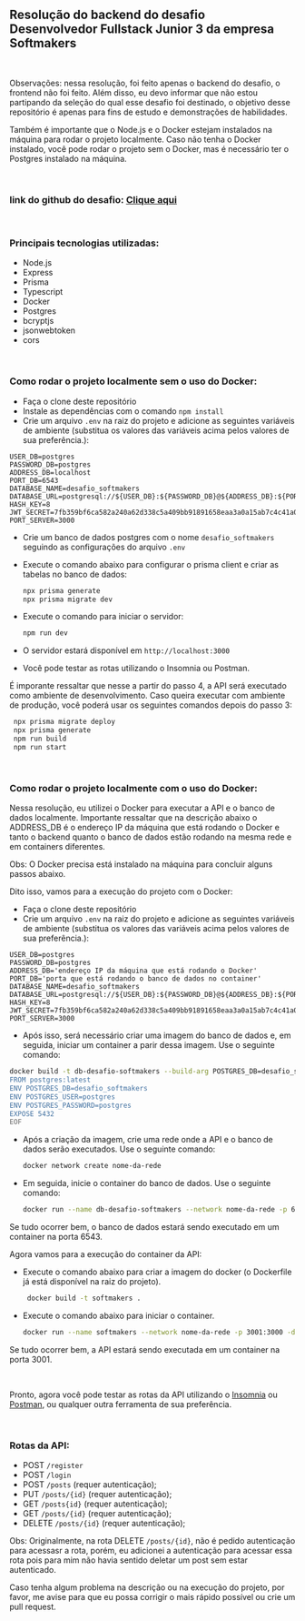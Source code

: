 ## Resolução do backend do desafio Desenvolvedor Fullstack Junior 3 da empresa Softmakers

<br>

Observações: nessa resolução, foi feito apenas o backend do desafio, o frontend não foi feito. Além disso, eu devo informar que não estou partipando da seleção do qual esse desafio foi destinado, o objetivo desse repositório é apenas para fins de estudo e demonstrações de habilidades.

Também é importante que o Node.js e o Docker estejam instalados na máquina para rodar o projeto localmente. Caso não tenha o Docker instalado, você pode rodar o projeto sem o Docker, mas é necessário ter o Postgres instalado na máquina.

<br>

### link do github do desafio: [Clique aqui](https://github.com/BrSoftMakers/desafio-desenvolvedor-junior-3)

<br>

### Principais tecnologias utilizadas:
- Node.js
- Express
- Prisma
- Typescript
- Docker
- Postgres
- bcryptjs
- jsonwebtoken
- cors

<br>

### Como rodar o projeto localmente sem o uso do Docker:

- Faça o clone deste repositório
- Instale as dependências com o comando  `npm install`
- Crie um arquivo `.env` na raiz do projeto e adicione as seguintes variáveis de ambiente (substitua os valores das variáveis acima pelos valores de sua preferência.):
```env
USER_DB=postgres
PASSWORD_DB=postgres
ADDRESS_DB=localhost
PORT_DB=6543
DATABASE_NAME=desafio_softmakers
DATABASE_URL=postgresql://${USER_DB}:${PASSWORD_DB}@${ADDRESS_DB}:${PORT_DB}/${DATABASE_NAME}
HASH_KEY=8
JWT_SECRET=7fb359bf6ca582a240a62d338c5a409bb91891658eaa3a0a15ab7c4c41a0cd5c
PORT_SERVER=3000
```
- Crie um banco de dados postgres com o nome `desafio_softmakers` seguindo as configurações do arquivo `.env`

- Execute o comando abaixo para configurar o prisma client e criar as tabelas no banco de dados:
    ```bash
    npx prisma generate
    npx prisma migrate dev
    ```

- Execute o comando para iniciar o servidor:
    ```bash
    npm run dev
    ```

- O servidor estará disponível em `http://localhost:3000`


- Você pode testar as rotas utilizando o Insomnia ou Postman.

É imporante ressaltar que nesse a partir do passo 4, a API será executado como ambiente de desenvolvimento. Caso queira executar com ambiente de produção, você poderá usar os seguintes comandos depois do passo 3:

```bash	
 npx prisma migrate deploy
 npx prisma generate
 npm run build
 npm run start
```

<br>

### Como rodar o projeto localmente com o uso do Docker:

Nessa resolução, eu utilizei o Docker para executar a API e o banco de dados localmente. Importante ressaltar que na descrição abaixo o ADDRESS_DB é o endereço IP da máquina que está rodando o Docker e tanto o backend quanto o banco de dados estão rodando na mesma rede e em containers diferentes.

Obs: O Docker precisa está instalado na máquina para concluir alguns passos abaixo.

Dito isso, vamos para a execução do projeto com o Docker:

- Faça o clone deste repositório
- Crie um arquivo `.env` na raiz do projeto e adicione as seguintes variáveis de ambiente (substitua os valores das variáveis acima pelos valores de sua preferência.):
```env
USER_DB=postgres
PASSWORD_DB=postgres
ADDRESS_DB='endereço IP da máquina que está rodando o Docker'
PORT_DB='porta que está rodando o banco de dados no container'
DATABASE_NAME=desafio_softmakers
DATABASE_URL=postgresql://${USER_DB}:${PASSWORD_DB}@${ADDRESS_DB}:${PORT_DB}/${DATABASE_NAME}
HASH_KEY=8
JWT_SECRET=7fb359bf6ca582a240a62d338c5a409bb91891658eaa3a0a15ab7c4c41a0cd5c
PORT_SERVER=3000
```

- Após isso, será necessário criar uma imagem do banco de dados e, em seguida, iniciar um container a parir dessa imagem. Use o seguinte comando:

```bash
docker build -t db-desafio-softmakers --build-arg POSTGRES_DB=desafio_softmakers --build-arg POSTGRES_USER=postgres --build-arg POSTGRES_PASSWORD=postgres -f - <<EOF
FROM postgres:latest
ENV POSTGRES_DB=desafio_softmakers
ENV POSTGRES_USER=postgres
ENV POSTGRES_PASSWORD=postgres
EXPOSE 5432
EOF
```

- Após a criação da imagem, crie uma rede onde a API e o banco de dados serão executados. Use o seguinte comando:
    ```bash
    docker network create nome-da-rede
    ```

- Em seguida, inicie o container do banco de dados. Use o seguinte comando:
    ```bash
    docker run --name db-desafio-softmakers --network nome-da-rede -p 6543:5432 -d db-desafio-softmakers
    ```
Se tudo ocorrer bem, o banco de dados estará sendo executado em um container na porta 6543.

Agora vamos para a execução do container da API:

- Execute o comando abaixo para criar a imagem do docker (o Dockerfile já está disponível na raiz do projeto).

   ```bash
    docker build -t softmakers .
    ```
    
- Execute o comando abaixo para iniciar o container.
    
    ```bash
    docker run --name softmakers --network nome-da-rede -p 3001:3000 -d softmakers
    ```

Se tudo ocorrer bem, a API estará sendo executada em um container na porta 3001.

<br>

Pronto, agora você pode testar as rotas da API utilizando o [Insomnia](https://insomnia.rest/download) ou [Postman](https://www.postman.com/downloads/), ou qualquer outra ferramenta de sua preferência.

<br>

### Rotas da API:
- POST `/register`
- POST `/login`
- POST `/posts` (requer autenticação);
- PUT  `/posts/{id}` (requer autenticação);
- GET  `/posts{id}` (requer autenticação);
- GET  `/posts/{id}` (requer autenticação); 
- DELETE `/posts/{id}` (requer autenticação);

Obs: Originalmente, na rota DELETE `/posts/{id}`, não é pedido autenticação para acessasr a rota, porém, eu adicionei a autenticação para acessar essa rota pois para mim não havia sentido deletar um post sem estar autenticado.

Caso tenha algum problema na descrição ou na execução do projeto, por favor, me avise para que eu possa corrigir o mais rápido possível ou crie um pull request.
